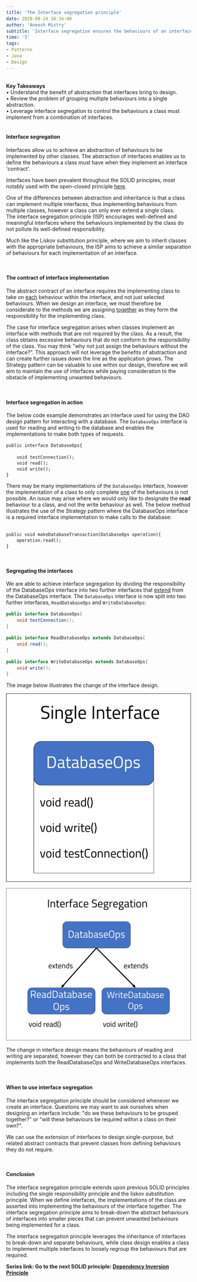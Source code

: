 ```yaml
---
title: 'The Interface segregation principle'
date: 2020-08-24 16:34:00
author: 'Aneesh Mistry'
subtitle: 'Interface segregation ensures the behaviours of an interface that are to be implemented are specifically defined to a single responsibility.'
time: '5'
tags:
- Patterns
- Java
- Design
---
```

<br>
<strong>Key Takeaways</strong><br>
&#8226; Understand the benefit of abstraction that interfaces bring to design.<br>
&#8226; Review the problem of grouping multiple behaviours into a single abstraction.<br>
&#8226; Leverage interface segregation to control the behaviours a class must implement from a combination of interfaces.<br>

<br>
<h4>Interface segregation</h4>
<p>
Interfaces allow us to achieve an abstraction of behaviours to be implemented by other classes. The abstraction of interfaces enables us to define the behaviours a class must have when they implement an interface 'contract'.
</p>
<p>
Interfaces have been prevalent throughout the SOLID principles, most notably used with the open-closed principle <a target="_blank" href="https://aneesh.co.uk/open-closed-principle">here</a>.
</p>
<p>
One of the differences between abstraction and inheritance is that a class can implement multiple interfaces, thus implementing behaviours from multiple classes, however a class can only ever extend a single class.<br>
The interface segregation principle (ISP) encourages well-defined and meaningful interfaces where the behaviours implemented by the class do not pollute its well-defined responsibility.</p>
<p>
Much like the Liskov substitution principle, where we aim to inherit classes with the appropriate behaviours, the ISP aims to achieve a similar separation of behaviours for each implementation of an interface.
</p>
<br>
<h4>The contract of interface implementation</h4>
<p>
The abstract contract of an interface requires the implementing class to take on <u>each</u> behaviour within the interface, and not just selected behaviours. When we design an interface, we must therefore be considerate to the methods we are assigning <u>together</u> as they form the responsibility for the implementing class.
</p>
<p>
The case for interface segregation arises when classes implement an interface with methods that are not required by the class. As a result, the class obtains excessive behaviours that do not conform to the responsibility of the class. You may think "why not just assign the behaviours without the interface?". This approach will not leverage the benefits of abstraction and can create further issues down the line as the application grows. The Strategy pattern can be valuable to use within our design, therefore we will aim to maintain the use of interfaces while paying consideration to the obstacle of implementing unwanted behaviours.
</p>
<br>
<h4>Interface segregation in action</h4>
<p>
The below code example demonstrates an interface used for using the DAO design pattern for interacting with a database. The <code>DatabaseOps</code> interface is used for reading and writing to the database and enables the implementations to make both types of requests.

```java{numberLines:true}
public interface DatabaseOps{

    void testConnection();
    void read();
    void write();
}
```
</p>
<p>
There may be many implementations of the <code>DatabaseOps</code> interface, however the implementation of a class to only complete <u>one</u> of the behaviours is not possible. An issue may arise where we would only like to designate the <strong>read</strong> behaviour to a class, and not the write behaviour as well. The below method illustrates the use of the Strategy pattern where the DatabaseOps interface is a required interface implementation to make calls to the database:

```java{numberLines:true}

public void makeDatabaseTransaction(DatabaseOps operation){
    operation.read();
}
```
</p>
<br>
<h4>Segregating the interfaces</h4>
<p>
We are able to achieve interface segregation by dividing the responsibility of the DatabaseOps interface into two further interfaces that <u>extend</u> from the DatabaseOps interface. The <code>DatabaseOps</code> interface is now split into two further interfaces, <code>ReadDatabaseOps</code> and <code>WriteDatabaseOps</code>:

```java {numberLines:true}
public interface DatabaseOps{
    void testConnection();
}
```
```java {numberLines:true}
public interface ReadDatabaseOps extends DatabaseOps{
    void read();
}
```
```java {numberLines:true}
public interface WriteDatabaseOps extends DatabaseOps{
    void write();
}
```
</p>
<p>
The image below illustrates the change of the interface design.

![Interface](../../src/images/021_singleInt.png)

![Interface segregation](../../src/images/021_interfaceSeg.png)
</p>
<p>
The change in interface design means the behaviours of reading and writing are separated, however they can both be contracted to a class that implements both the ReadDatabaseOps and WriteDatabaseOps interfaces.
</p>
<br>
<h4>When to use interface segregation</h4>
<p>
The interface segregation principle should be considered whenever we create an interface. Questions we may want to ask ourselves when designing an interface include: "do we these behaviours to be grouped together?" or "will these behaviours be required within a class on their own?".
</p>
<p>
We can use the extension of interfaces to design single-purpose, but related abstract contracts that prevent classes from defining behaviours they do not require. 
</p>
<br>
<h4>Conclusion</h4>
<p>
The interface segregation principle extends upon previous SOLID principles including the single responsibility principle and the liskov substitution principle. When we define interfaces, the implementations of the class are asserted into implementing the behaviours of the interface together. The interface segregation principle aims to break-down the abstract behaviours of interfaces into smaller pieces that can prevent unwanted behaviours being implemented for a class. 
</p>
<p>
The interface segregation principle leverages the inheritance of interfaces to break-down and separate behaviours, while class design enables a class to implement multiple interfaces to loosely regroup the behaviours that are required.
</p>

<strong>Series link: Go to the next SOLID principle: <a href="https://aneesh.co.uk/dependency-inversion-principle">Dependency Inversion Principle</a></strong>